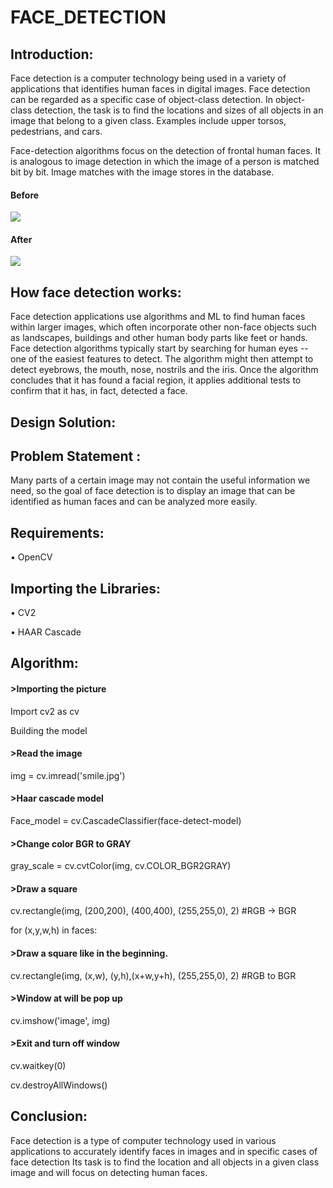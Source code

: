 # FACE_DETECTION

<h2>Introduction:</h2>
<p>Face detection is a computer technology being used in a variety of applications that identifies human faces in digital images. Face detection can be regarded as a specific case of object-class detection. In object-class detection, the task is to find the locations and sizes of all objects in an image that belong to a given class. Examples include upper torsos, pedestrians, and cars.</p>
<p>Face-detection algorithms focus on the detection of frontal human faces. It is analogous to image detection in which the image of a person is matched bit by bit. Image matches with the image stores in the database.</p>

<h4>Before</h4> 
<img src="smile.png">
<h4>After</h4>
<img src="smile2.png">


<h2>How face detection works:</h2>
<p>Face detection applications use algorithms and ML to find human faces within larger images, which often incorporate other non-face objects such as landscapes, buildings and other human body parts like feet or hands. Face detection algorithms typically start by searching for human eyes -- one of the easiest features to detect. The algorithm might then attempt to detect eyebrows, the mouth, nose, nostrils and the iris. Once the algorithm concludes that it has found a facial region, it applies additional tests to confirm that it has, in fact, detected a face.</p>

<h2>Design Solution:</h2>


<h2>Problem Statement :</h2>
<p>Many parts of a certain image may not contain the useful information we need, so the goal of face detection is to display an image that can be identified as human faces and can be analyzed more easily.</p>

<h2>Requirements:</h2>
<p>• OpenCV</p>

<h2>Importing the Libraries:</h2>
<p>• CV2</p>
<p>• HAAR Cascade</p>

 <h2>Algorithm:</h2>
<h4><p>>Importing the picture</p></h4>
<p> Import cv2 as cv</p>
<p> Building the model</p>

<h4><p>>Read the image</p></h4>
 <p>img = cv.imread('smile.jpg')</p>
 
<h4><p>>Haar cascade model</h4></P>
<p>Face_model = cv.CascadeClassifier(face-detect-model)</p>
 
<h4><p>>Change color BGR to GRAY</h4></P>
<p>gray_scale = cv.cvtColor(img, cv.COLOR_BGR2GRAY)</p>
 
<h4><p>>Draw a square</h4></P>
<p>cv.rectangle(img, (200,200), (400,400), (255,255,0), 2) #RGB -> BGR</p>
<p>for (x,y,w,h) in faces:</p>

<h4><p>>Draw a square like in the beginning.</h4></P>
<p>cv.rectangle(img, (x,w), (y,h),(x+w,y+h), (255,255,0), 2) 	#RGB to BGR</p>

<h4><p>>Window at will be pop up</h4></P>
<p>cv.imshow('image', img)</p>
 
<h4><p>>Exit and turn off window</h4></P>
 <p>cv.waitkey(0)</p>
 <p>cv.destroyAllWindows()</p>


<h2>Conclusion:</h2>
<p>Face detection is a type of computer technology used in various applications to accurately identify faces in images and in specific cases of face detection Its task is to find the location and all objects in a given class image and will focus on detecting human faces.</p>

